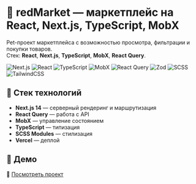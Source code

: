 # 🛒 redMarket — маркетплейс на React, Next.js, TypeScript, MobX

Pet-проект маркетплейса с возможностью просмотра, фильтрации и покупки товаров.  
Стек: **React**, **Next.js**, **TypeScript**, **MobX**, **React Query**.

![Next.js](https://img.shields.io/badge/Next.js-000?logo=nextdotjs&logoColor=white)
![React](https://img.shields.io/badge/React-61DAFB?logo=react&logoColor=black)
![TypeScript](https://img.shields.io/badge/TypeScript-007ACC?logo=typescript&logoColor=white)
![MobX](https://img.shields.io/badge/MobX-FF9955?logo=mobx&logoColor=white)
![React Query](https://img.shields.io/badge/React_Query-FF4154?logo=reactquery&logoColor=white)
![Zod](https://img.shields.io/badge/Zod-3E67B1?logo=zod&logoColor=white)
![SCSS](https://img.shields.io/badge/SCSS-CC6699?logo=sass&logoColor=white)
![TailwindCSS](https://img.shields.io/badge/TailwindCSS-06B6D4?logo=tailwindcss&logoColor=white)

## 🧰 Стек технологий

- **Next.js 14** — серверный рендеринг и маршрутизация  
- **React Query** — работа с API  
- **MobX** — управление состоянием  
- **TypeScript** — типизация  
- **SCSS Modules** — стилизация  
- **Vercel** — деплой
  
## 🚀 Демо
🔗 [Посмотреть проект](https://mini-market.vercel.app)
